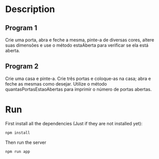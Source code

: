 # Description
## Program 1
Crie uma porta, abra e feche a mesma, pinte-a de diversas cores, altere suas dimensões e use o método estaAberta para verificar se ela está aberta.

## Program 2
Crie uma casa e pinte-a. Crie três portas e coloque-as na casa; abra e feche as mesmas como desejar. Utilize o método quantasPortasEstaoAbertas para imprimir o número de portas abertas.

# Run

First install all the dependencies (Just if they are not installed yet):

```powershell
npm install
```

Then run the server

```powershell
npm run app
```
